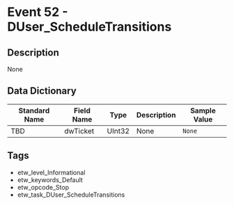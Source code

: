# Event 52 - DUser_ScheduleTransitions

## Description
None

## Data Dictionary
|Standard Name|Field Name|Type|Description|Sample Value|
|---|---|---|---|---|
|TBD|dwTicket|UInt32|None|`None`|

## Tags
* etw_level_Informational
* etw_keywords_Default
* etw_opcode_Stop
* etw_task_DUser_ScheduleTransitions